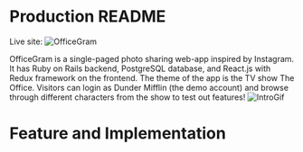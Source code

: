 # Production README

Live site: ![OfficeGram](https://officegram.herokuapp.com/#/)

OfficeGram is a single-paged photo sharing web-app inspired by Instagram. It has Ruby on Rails backend, PostgreSQL database, and React.js with Redux framework on the frontend. The theme of the app is the TV show The Office. Visitors can login as Dunder Mifflin (the demo account) and browse through different characters from the show to test out features!
![IntroGif](./app/assets/images/readme/intro_gif.gif)

# Feature and Implementation
